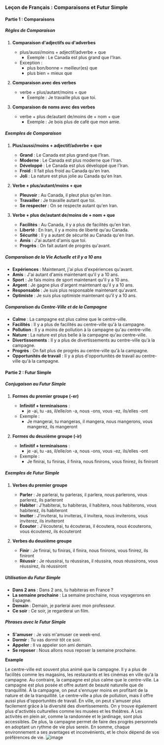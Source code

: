 ### Leçon de Français : Comparaisons et Futur Simple

#### Partie 1 : Comparaisons

##### Règles de Comparaison

1. **Comparaison d'adjectifs ou d'adverbes**
   - plus/aussi/moins + adjectif/adverbe + que
     - Exemple : Le Canada est plus grand que l'Iran.
   - Exception : 
     - plus bon/bonne = meilleur(es) que
     - plus bien = mieux que

2. **Comparaison avec des verbes**
   - verbe + plus/autant/moins + que
     - Exemple : Je travaille plus que toi.

3. **Comparaison de noms avec des verbes**
   - verbe + plus de/autant de/moins de + nom + que
     - Exemple : Je bois plus de café que mon amie.

##### Exemples de Comparaison

1. **Plus/aussi/moins + adjectif/adverbe + que**
   - **Grand** : Le Canada est plus grand que l'Iran.
   - **Moderne** : Le Canada est plus moderne que l'Iran.
   - **Développé** : Le Canada est plus développé que l'Iran.
   - **Froid** : Il fait plus froid au Canada qu'en Iran.
   - **Joli** : La nature est plus jolie au Canada qu'en Iran.

2. **Verbe + plus/autant/moins + que**
   - **Pleuvoir** : Au Canada, il pleut plus qu'en Iran.
   - **Travailler** : Je travaille autant que toi.
   - **Se respecter** : On se respecte autant qu'en Iran.

3. **Verbe + plus de/autant de/moins de + nom + que**
   - **Facilités** : Au Canada, il y a plus de facilités qu'en Iran.
   - **Liberté** : En Iran, il y a moins de liberté qu'au Canada.
   - **Sécurité** : Il y a autant de sécurité au Canada qu'en Iran.
   - **Amis** : J'ai autant d'amis que toi.
   - **Progrès** : On fait autant de progrès qu'avant.

##### Comparaison de la Vie Actuelle et Il y a 10 ans

- **Expériences** : Maintenant, j'ai plus d'expériences qu'avant.
- **Amis** : J'ai autant d'amis maintenant qu'il y a 10 ans.
- **Sport** : Je fais moins de sport maintenant qu'il y a 10 ans.
- **Argent** : Je gagne plus d'argent maintenant qu'il y a 10 ans.
- **Responsable** : Je suis plus responsable maintenant qu'avant.
- **Optimiste** : Je suis plus optimiste maintenant qu'il y a 10 ans.

##### Comparaison du Centre-Ville et de la Campagne

- **Calme** : La campagne est plus calme que le centre-ville.
- **Facilités** : Il y a plus de facilités au centre-ville qu'à la campagne.
- **Pollution** : Il y a moins de pollution à la campagne qu'au centre-ville.
- **Nature** : La nature est plus belle à la campagne qu'au centre-ville.
- **Divertissements** : Il y a plus de divertissements au centre-ville qu'à la campagne.
- **Progrès** : On fait plus de progrès au centre-ville qu'à la campagne.
- **Opportunités de travail** : Il y a plus d'opportunités de travail au centre-ville qu'à la campagne.

#### Partie 2 : Futur Simple

##### Conjugaison au Futur Simple

1. **Formes du premier groupe (-er)**
   - **Infinitif + terminaisons** :
     - je -ai, tu -as, il/elle/on -a, nous -ons, vous -ez, ils/elles -ont
   - Exemple : 
     - Je mangerai, tu mangeras, il mangera, nous mangerons, vous mangerez, ils mangeront

2. **Formes du deuxième groupe (-ir)**
   - **Infinitif + terminaisons** :
     - je -ai, tu -as, il/elle/on -a, nous -ons, vous -ez, ils/elles -ont
   - Exemple :
     - Je finirai, tu finiras, il finira, nous finirons, vous finirez, ils finiront

##### Exemples de Futur Simple

1. **Verbes du premier groupe**
   - **Parler** : Je parlerai, tu parleras, il parlera, nous parlerons, vous parlerez, ils parleront
   - **Habiter** : J'habiterai, tu habiteras, il habitera, nous habiterons, vous habiterez, ils habiteront
   - **Inviter** : J'inviterai, tu inviteras, il invitera, nous inviterons, vous inviterez, ils inviteront
   - **Écouter** : J'écouterai, tu écouteras, il écoutera, nous écouterons, vous écouterez, ils écouteront

2. **Verbes du deuxième groupe**
   - **Finir** : Je finirai, tu finiras, il finira, nous finirons, vous finirez, ils finiront
   - **Réussir** : Je réussirai, tu réussiras, il réussira, nous réussirons, vous réussirez, ils réussiront

##### Utilisation du Futur Simple

- **Dans 2 ans** : Dans 2 ans, tu habiteras en France ?
- **La semaine prochaine** : La semaine prochaine, nous voyagerons en Espagne.
- **Demain** : Demain, je parlerai avec mon professeur.
- **Ce soir** : Ce soir, je regarderai un film.

##### Phrases avec le Futur Simple

- **S'amuser** : Je vais m'amuser ce week-end.
- **Dormir** : Tu vas dormir tôt ce soir.
- **Appeler** : Il va appeler son ami demain.
- **Se reposer** : Nous allons nous reposer la semaine prochaine.

**Example**

Le centre-ville est souvent plus animé que la campagne. Il y a plus de facilités comme les magasins, les restaurants et les cinémas en ville qu'à la campagne. Au contraire, la campagne est plus calme que le centre-ville. 
La campagne est plus posée et offre autant de beauté naturelle que de tranquillité. À la campagne, on peut s'ennuyer moins en profitant de la nature et de la tranquillité.
Le centre-ville a plus de pollution, mais il offre aussi plus d'opportunités de travail. En ville, on peut s'amuser plus facilement grâce à la diversité des divertissements.
 On y trouve également plus d'activités culturelles comme les musées et les théâtres. À Les activités en plein air, comme la randonnée et le jardinage, sont plus accessibles.
De plus, la campagne permet de faire des progrès personnels en adoptant un rythme de vie plus serein. En somme, chaque environnement a ses avantages et inconvénients, et le choix dépend de vos préférences de vie.
![image](https://github.com/user-attachments/assets/ef25fe0d-bc66-4191-9457-c95bd7c289cc)

